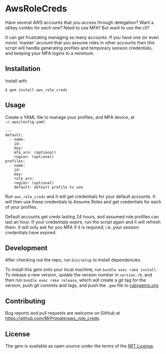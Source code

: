 # AwsRoleCreds

Have several AWS accounts that you access through delegation? Want a id/key combo for each one? Need to use MFA? But want to use the cli?

It can get frustrating managing so many accounts. If you have one (or even more) 'master' account that you assume roles in other accounts then this script will handle generating profiles and temporary session credentials, and keeping your MFA logins to a minimum.

## Installation

Install with

    $ gem install aws_role_creds

## Usage

Create a YAML file to manage your profiles, and MFA device, at `~/.aws/config.yaml`

```
---
default:
  - name:
    id:
    key:
    mfa_arn: (optional)
    region: (optional)
profiles:
  - name:
    id:
    key:
    role_arn:
    region: (optional)
    default: default profile to use
```

Run `aws_role_creds` and it will get credentials for your default accounts. It will then use these credentials to Assume Roles and get credentials for each of your profiles. 

Default accounts get creds lasting 24 hours, and assumed role profiles can last an hour. If your credentials expire, run the script again and it will refresh them. It will only ask for you MFA if it is required, i.e. your session credentials have expired.

## Development

After checking out the repo, run `bin/setup` to install dependencies.

To install this gem onto your local machine, run `bundle exec rake install`. To release a new version, update the version number in `version.rb`, and then run `bundle exec rake release`, which will create a git tag for the version, push git commits and tags, and push the `.gem` file to [rubygems.org](https://rubygems.org).

## Contributing

Bug reports and pull requests are welcome on GitHub at https://github.com/MrPrimate/aws_role_creds.


## License

The gem is available as open source under the terms of the [MIT License](http://opensource.org/licenses/MIT).
